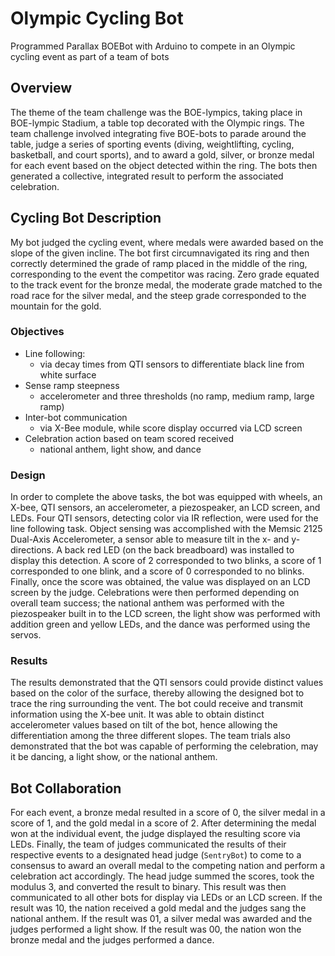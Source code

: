 # Olympic Cycling Bot
Programmed Parallax BOEBot with Arduino to compete in an Olympic cycling event as part of a team of bots

## Overview
The theme of the team challenge was the BOE-lympics, taking place in BOE-lympic Stadium, a table top decorated with the Olympic rings. The team challenge involved integrating five BOE-bots to parade around the table, judge a series of sporting events (diving, weightlifting, cycling, basketball, and court sports), and to award a gold, silver, or bronze medal for each event based on the object detected within the ring. The bots then generated a collective, integrated result to perform the associated celebration.

## Cycling Bot Description
My bot judged the cycling event, where medals were awarded based on the slope of the given incline. The bot first circumnavigated its ring and then correctly determined the grade of ramp placed in the middle of the ring, corresponding to the event the competitor was racing. Zero grade equated to the track event for the bronze medal, the moderate grade matched to the road race for the silver medal, and the steep grade corresponded to the mountain for the gold.

### Objectives
* Line following: 
   + via decay times from QTI sensors to differentiate black line from white surface
* Sense ramp steepness
   + accelerometer and three thresholds (no ramp, medium ramp, large ramp)
* Inter-bot communication
   + via X-Bee module, while score display occurred via LCD screen
* Celebration action based on team scored received
   + national anthem, light show, and dance
  

### Design
In order to complete the above tasks, the bot was equipped with wheels, an X-bee, QTI sensors, an accelerometer,
a piezospeaker, an LCD screen, and LEDs. Four QTI sensors, detecting color via IR reflection, were used for
the line following task. Object sensing was accomplished with the Memsic 2125 Dual-Axis Accelerometer, a sensor
able to measure tilt in the x- and y-directions. A back red LED (on the back breadboard) was installed to display this detection. A score of 2 corresponded to two blinks, a score of 1 corresponded to one blink, and a score of 0 corresponded to no blinks. Finally, once the score was obtained, the value was displayed on an LCD screen by the judge. Celebrations were then performed depending on overall team success; the national anthem was performed with the piezospeaker built in to the LCD screen, the light show was performed with addition green and yellow LEDs, and the dance was performed using the servos.

### Results
The results demonstrated that the QTI sensors could provide distinct values based on the color of the surface, thereby allowing the designed bot to trace the ring surrounding the vent. The bot could receive and transmit information using the X-bee unit. It was able to obtain distinct accelerometer values based on tilt of the bot, hence allowing the differentiation among the three different slopes. The team trials also demonstrated that the bot was capable of performing the celebration, may it be dancing, a light show, or the national anthem.

## Bot Collaboration
For each event, a bronze medal resulted in a score of 0, the silver medal in a score of 1, and the gold medal in a score of 2. After determining the medal won at the individual event, the judge displayed the resulting score via LEDs. Finally, the team of judges communicated the results of their respective events to a designated head judge (`SentryBot`) to come to a consensus to award an overall medal to the competing nation and perform a celebration act accordingly. The head judge summed the scores, took the modulus 3, and converted the result to binary. This result was then communicated to all other bots for display via LEDs or an LCD screen. If the result was 10, the nation received a gold medal and the judges sang the national anthem. If the result was 01, a silver medal was awarded and the judges performed a light show. If the result was 00, the nation won the bronze medal and the judges performed a dance.
